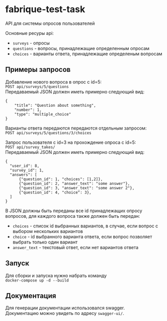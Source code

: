 # fabrique-test-task
API для системы опросов пользователей

Основные ресуры api:
* `surveys` - опросы
* `questions` - вопросы, принадлежащие определенным опросам
* `choices` - варианты ответа, принадлежащие определеным вопросам

## Примеры запросов
Добавление нового вопроса в опрос с id=5:  
`POST api/surveys/5/questions`  
Передаваемый JSON должен иметь примерно следующий вид:  
```
{
    "title": "Question about something",
    "number": 1,
    "type": "multiple_choice"
}
```
Варианты ответа передаются передаются отдельным запросом:  
`POST api/surveys/5/questions/3/choices`

Запрос пользователя с id=3 на прохождение опроса с id=5:  
`POST api/survey_takes/`  
Передаваемый JSON должен иметь примерно следующий вид:
```
{
  "user_id": 8,
  "survey_id": 1,
  "answers": [
      {"question_id": 1, "choices": [1,2]},
      {"question_id": 2, "answer_text": "some answer"},
      {"question_id": 3, "answer_text": "some answer 2"},
      {"question_id": 4, "choice": 3},
  ]
}
```
В JSON должны быть переданы все id принадлежащих опросу вопросов, для каждого вопроса также должен быть передан:
* `choices` - список id выбранных вариантов, в случае, если вопрос с выбором нескольких вариантов
* `choice` - id выбранного варианта ответа, если вопрос позволяет выбрать только один вариант
* `answer_text` - текстовый ответ, если нет вариантов ответа
## Запуск
Для сборки и запуска нужно набрать команду  
`docker-compose up -d --build`
## Документация
Для генерации документации использовался swagger.  
Документацию можно увидеть по адресу `swagger-ui/`.  

